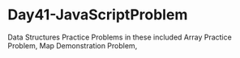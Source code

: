 # Day41-JavaScriptProblem
Data Structures Practice Problems in these included Array Practice Problem, Map Demonstration Problem,
